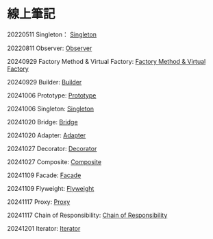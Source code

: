 # 線上筆記

20220511 Singleton： [Singleton](https://hackmd.io/qYBURa0zQDO39eVSBfkKaw?view)

20220811 Observer:  [Observer](https://hackmd.io/WF3fmPmDSYKuV5ka230HFw?fbclid=IwAR00k8ElzKmIM8eSrKyCtps2m_Ak524tNQon7DxaEosDmnMc7CwXF93_yj4)

20240929 Factory Method & Virtual Factory: [Factory Method & Virtual Factory](https://hackmd.io/@SeanSunGGininder/r1-JiU8A0)

20240929 Builder: [Builder](https://hackmd.io/@WeiBanana/BJsU7Sb0R?fbclid=IwY2xjawFl93FleHRuA2FlbQIxMAABHRYrJuLg87ZGFUbgi4Kf4AJTsiyl7UoXwNwM8eRqSvF7_Sn6qPip1adZlg_aem_b1hvSkLKGGtjhn0kHtLFxA)

20241006 Prototype: [Prototype](https://hackmd.io/@LinTsungHsun/rJA6Vn0RA?fbclid=IwY2xjawFvNMZleHRuA2FlbQIxMAABHb_DVRQOBoxQo1_LMC0yXdcXORjm6hyaQwd8ihtVqcFoMP_wTjI8ILpNyg_aem_yqOBbRWFlN8e23oOijEWhg)

20241006 Singleton: [Singleton](https://hackmd.io/MJGK9ElxTNKroey2oaOzxA?both)

20241020 Bridge: [Bridge](https://hackmd.io/@SeanSunGGininder/BJCIVA1xkx?fbclid=IwY2xjawGBjNhleHRuA2FlbQIxMAABHaO_x5p7a3gzRY57_btrJYw3LSnixIPPVjAkKKs8biUx34SJkUV9qO6g3g_aem_eCFWB3nSmv005Ke6roiWaA)

20241020 Adapter: [Adapter](https://hackmd.io/@WJH0g87cQq-Gn3b_VB0joA/Bkfo7jZekg?fbclid=IwY2xjawGBjNpleHRuA2FlbQIxMAABHZ5dYMiSa5xXaazCnjfaovXvVpQ2qao_CccBtmoN33vs9RG0Iqo4_63l3w_aem_f5dydKVnWgVR9o8AGs4WZg)

20241027 Decorator: [Decorator](https://hackmd.io/@GRqzLUyXR6Sv7e_fcP_Msw/Syf3U8seJe?fbclid=IwY2xjawGK1EVleHRuA2FlbQIxMAABHdfEabhglpyeL-AwZEJaN7Kp7zR7_nRwlBo-vTuVo1W5m4WPM_dmLRry9g_aem_YtKSjog4s_VskXzrUYssEg#AOPAspect-oriented-programming)

20241027 Composite: [Composite](https://hackmd.io/@WeiBanana/ByFEUeBx1g?fbclid=IwY2xjawGK2dVleHRuA2FlbQIxMAABHT1TSEKAKkrZpeSBecoSXLgbmgoCbrZL_qoWWTIJVfAj3RgyL47uuqVUvw_aem_Ny8ZxtaFmQaJuLQ0Dd5ysw)

20241109 Facade: [Facade](https://hackmd.io/UyBTQJHaQx-xksJzkd4lEw?view)

20241109 Flyweight: [Flyweight](https://hackmd.io/yalSe-StRRmTSvGn4tqLew?view)

20241117 Proxy: [Proxy](https://hackmd.io/@WJH0g87cQq-Gn3b_VB0joA/S1GfvRLGke?fbclid=IwZXh0bgNhZW0CMTAAAR27-EOY1F_yoPBvPLHsLIPTb-8g0jMC2W7EauTQ-ELGaKRuRG6eQFoAicE_aem_wAxUBXHDYzfoCCivOv53AA)

20241117 Chain of Responsibility: [Chain of Responsibility](https://hackmd.io/@SeanSunGGininder/rJ8rMOUz1g?fbclid=IwZXh0bgNhZW0CMTAAAR3UqEqwjZE6yKcWZOxMe862zb0bANZS6vmASP5TCzZn8Y1jE4EbjqqNDNw_aem_7Qn09EzCgetCcC0jGAOYzA)

20241201 Iterator: [Iterator](https://hackmd.io/@YuLin1226/H15DBruXJl)
